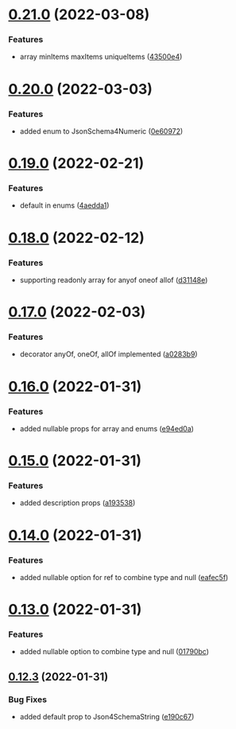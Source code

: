 # [0.21.0](https://github.com/GiovanniCardamone/class-schema/compare/v0.20.0...v0.21.0) (2022-03-08)


### Features

* array  minItems maxItems uniqueItems ([43500e4](https://github.com/GiovanniCardamone/class-schema/commit/43500e46cf8765af3072f226d0db038f2400d012))



# [0.20.0](https://github.com/GiovanniCardamone/class-schema/compare/v0.19.0...v0.20.0) (2022-03-03)


### Features

* added enum to JsonSchema4Numeric ([0e60972](https://github.com/GiovanniCardamone/class-schema/commit/0e60972dd31c6069710d620c384505d479939787))



# [0.19.0](https://github.com/GiovanniCardamone/class-schema/compare/v0.18.0...v0.19.0) (2022-02-21)


### Features

* default in enums ([4aedda1](https://github.com/GiovanniCardamone/class-schema/commit/4aedda1c6623f47ce136b76a0854d0ed68fc006a))



# [0.18.0](https://github.com/GiovanniCardamone/class-schema/compare/v0.17.0...v0.18.0) (2022-02-12)


### Features

* supporting readonly array for anyof oneof allof ([d31148e](https://github.com/GiovanniCardamone/class-schema/commit/d31148e30a6448a2b78af4946e55f2a08717b8f9))



# [0.17.0](https://github.com/GiovanniCardamone/class-schema/compare/v0.16.0...v0.17.0) (2022-02-03)


### Features

* decorator anyOf, oneOf, allOf implemented ([a0283b9](https://github.com/GiovanniCardamone/class-schema/commit/a0283b9925ea905875a5f5f92ff2745b05bcd0bf))



# [0.16.0](https://github.com/GiovanniCardamone/class-schema/compare/v0.15.0...v0.16.0) (2022-01-31)


### Features

* added nullable props for array and enums ([e94ed0a](https://github.com/GiovanniCardamone/class-schema/commit/e94ed0af09eaa4390ba599cf9dd4fd1148be9661))



# [0.15.0](https://github.com/GiovanniCardamone/class-schema/compare/v0.14.0...v0.15.0) (2022-01-31)


### Features

* added description props ([a193538](https://github.com/GiovanniCardamone/class-schema/commit/a193538606b62706a5c06a2fe879deceb2b7bbcf))



# [0.14.0](https://github.com/GiovanniCardamone/class-schema/compare/v0.13.0...v0.14.0) (2022-01-31)


### Features

* added nullable option for ref to combine type and null ([eafec5f](https://github.com/GiovanniCardamone/class-schema/commit/eafec5f50acc85c6047948feea8865b5d8a2513c))



# [0.13.0](https://github.com/GiovanniCardamone/class-schema/compare/v0.12.3...v0.13.0) (2022-01-31)


### Features

* added nullable option to combine type and null ([01790bc](https://github.com/GiovanniCardamone/class-schema/commit/01790bcba3b8c28a3910b915fafa9473c60dd3a9))



## [0.12.3](https://github.com/GiovanniCardamone/class-schema/compare/v0.12.2...v0.12.3) (2022-01-31)


### Bug Fixes

* added default prop to Json4SchemaString ([e190c67](https://github.com/GiovanniCardamone/class-schema/commit/e190c67c83c8b9b068ad60f3246a5ebf60ad9dd7))




